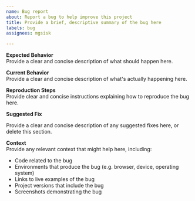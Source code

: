```yaml
---
name: Bug report
about: Report a bug to help improve this project
title: Provide a brief, descriptive summary of the bug here
labels: bug
assignees: mgsisk

---
```


**Expected Behavior**  
Provide a clear and concise description of what should happen here.

**Current Behavior**  
Provide a clear and concise description of what's actually happening here.

**Reproduction Steps**  
Provide clear and concise instructions explaining how to reproduce the bug here.

**Suggested Fix**  

Provide a clear and concise description of any suggested fixes here, or delete
this section.

**Context**  
Provide any relevant context that might help here, including:

- Code related to the bug
- Environments that produce the bug (e.g. browser, device, operating system)
- Links to live examples of the bug
- Project versions that include the bug
- Screenshots demonstrating the bug
